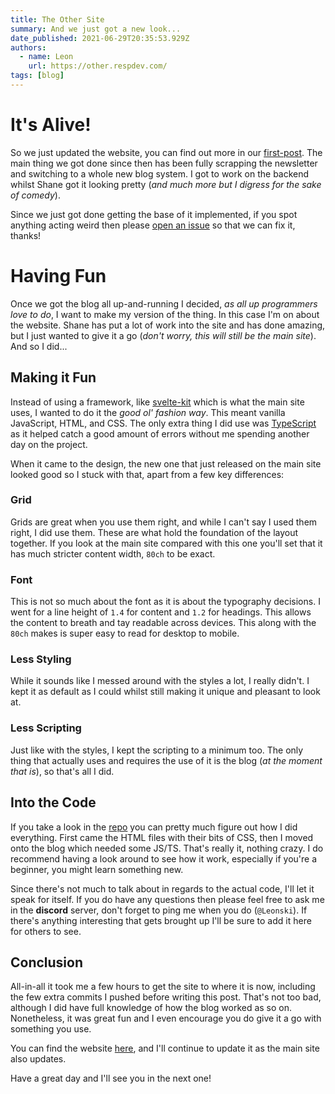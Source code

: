 ```yaml
---
title: The Other Site
summary: And we just got a new look...
date_published: 2021-06-29T20:35:53.929Z
authors:
  - name: Leon
    url: https://other.respdev.com/
tags: [blog]
---
```


# It's Alive!

So we just updated the website, you can find out more in our [first-post]. The
main thing we got done since then has been fully scrapping the newsletter and
switching to a whole new blog system. I got to work on the backend whilst Shane
got it looking pretty (*and much more but I digress for the sake of comedy*).

Since we just got done getting the base of it implemented, if you spot anything
acting weird then please [open an issue] so that we can fix it, thanks!

# Having Fun

Once we got the blog all up-and-running I decided, *as all up programmers love
to do*, I want to make my version of the thing. In this case I'm on about the
website. Shane has put a lot of work into the site and has done amazing, but I
just wanted to give it a go (*don't worry, this will still be the main site*).
And so I did...

## Making it Fun

Instead of using a framework, like [svelte-kit] which is what the main site
uses, I wanted to do it the *good ol' fashion way*. This meant vanilla 
JavaScript, HTML, and CSS. The only extra thing I did use was [TypeScript] as
it helped catch a good amount of errors without me spending another day on
the project.

When it came to the design, the new one that just released on the main site
looked good so I stuck with that, apart from a few key differences:

### Grid

Grids are great when you use them right, and while I can't say I used them
right, I did use them. These are what hold the foundation of the layout
together. If you look at the main site compared with this one you'll set that
it has much stricter content width, `80ch` to be exact.

### Font

This is not so much about the font as it is about the typography decisions. I
went for a line height of `1.4` for content and `1.2` for headings. This allows
the content to breath and tay readable across devices. This along with the
`80ch` makes is super easy to read for desktop to mobile.

### Less Styling

While it sounds like I messed around with the styles a lot, I really didn't. I
kept it as default as I could whilst still making it unique and pleasant to
look at.

### Less Scripting

Just like with the styles, I kept the scripting to a minimum too. The only
thing that actually uses and requires the use of it is the blog (*at the moment
that is*), so that's all I did.

## Into the Code

If you take a look in the [repo](https://github.com/ResponsiveDev/leon-site)
you can pretty much figure out how I did everything. First came the HTML
files with their bits of CSS, then I moved onto the blog which needed some
JS/TS. That's really it, nothing crazy. I do recommend having a look around
to see how it work, especially if you're a beginner, you might learn something
new.

Since there's not much to talk about in regards to the actual code, I'll let
it speak for itself. If you do have any questions then please feel free to ask
me in the **discord** server, don't forget to ping me when you do (`@Leonski`).
If there's anything interesting that gets brought up I'll be sure to add it
here for others to see.

## Conclusion

All-in-all it took me a few hours to get the site to where it is now, including
the few extra commits I pushed before writing this post. That's not too bad,
although I did have full knowledge of how the blog worked as so on. Nonetheless,
it was great fun and I even encourage you do give it a go with something you
use.

You can find the website [here](https://leon.respdev.com), and I'll continue to
update it as the main site also updates.

Have a great day and I'll see you in the next one!

[first-post]: https://respdev.com/blog/first-post
[open an issue]: https://github.com/ResponsiveDev/main-site/issues/new
[svelte-kit]: https://kit.svelte.dev
[TypeScript]: https://www.typescriptlang.org